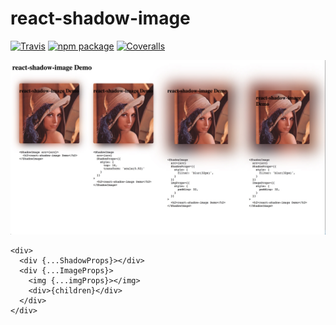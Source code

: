 # react-shadow-image

[![Travis][build-badge]][build]
[![npm package][npm-badge]][npm]
[![Coveralls][coveralls-badge]][coveralls]

[![DEMO](https://github.com/zetsin/react-shadow-image/blob/master/demo/demo.png)](https://zetsin.github.io/react-shadow-image/demo/dist/index.html)

```
<div>
  <div {...ShadowProps}></div>
  <div {...ImageProps}>
    <img {...imgProps}></img>
    <div>{children}</div>
  </div>
</div>
```

[build-badge]: https://img.shields.io/travis/user/repo/master.png?style=flat-square
[build]: https://travis-ci.org/user/repo

[npm-badge]: https://img.shields.io/npm/v/npm-package.png?style=flat-square
[npm]: https://www.npmjs.org/package/npm-package

[coveralls-badge]: https://img.shields.io/coveralls/user/repo/master.png?style=flat-square
[coveralls]: https://coveralls.io/github/user/repo
